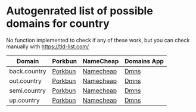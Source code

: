 # Autogenrated list of possible domains for country

No function implemented to check if any of these work, but you can check manually with https://tld-list.com/

| Domain | Porkbun | NameCheap | Domains App |
|---|---|---|---|
| back.country | [Porkbun](https://porkbun.com/checkout/search?prb=e814663da1&tlds=&idnLanguage=&search=search&q=back.country) | [Namecheap](https://www.namecheap.com/domains/registration/results/?domain=back.country) | [Dmns](https://dmns.app/domains?q=back.country) |
| out.country | [Porkbun](https://porkbun.com/checkout/search?prb=e814663da1&tlds=&idnLanguage=&search=search&q=out.country) | [Namecheap](https://www.namecheap.com/domains/registration/results/?domain=out.country) | [Dmns](https://dmns.app/domains?q=out.country) |
| semi.country | [Porkbun](https://porkbun.com/checkout/search?prb=e814663da1&tlds=&idnLanguage=&search=search&q=semi.country) | [Namecheap](https://www.namecheap.com/domains/registration/results/?domain=semi.country) | [Dmns](https://dmns.app/domains?q=semi.country) |
| up.country | [Porkbun](https://porkbun.com/checkout/search?prb=e814663da1&tlds=&idnLanguage=&search=search&q=up.country) | [Namecheap](https://www.namecheap.com/domains/registration/results/?domain=up.country) | [Dmns](https://dmns.app/domains?q=up.country) |
